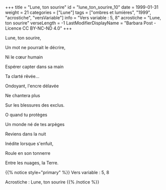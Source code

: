+++
title = "Lune, ton sourire"
id = "lune_ton_sourire_10"
date = 1999-01-31
weight = 21
categories = ["Lune"]
tags = ["ombres et lumières", "1999", "acrostiche", "versVariable"]
info = "Vers variable : 5, 8"
acrostiche = "Lune, ton sourire"
verseLength = -1
LastModifierDisplayName = "Barbara Post - Licence CC BY-NC-ND 4.0"
+++

Lune, ton sourire,

Un mot ne pourrait le décrire,

Ni le cœur humain

Espérer capter dans sa main

Ta clarté rêvée...

Ondoyant, l'encre délavée

Ne chantera plus

Sur les blessures des exclus.

O quand tu protèges

Un monde né de tes arpèges

Reviens dans la nuit

Inédite lorsque s'enfuit,

Roule en son tonnerre

Entre les nuages, la Terre.

{{% notice style="primary" %}}
Vers variable : 5, 8

Acrostiche : Lune, ton sourire
{{% /notice %}}

